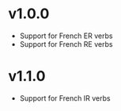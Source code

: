 v1.0.0
======
+ Support for French ER verbs
+ Support for French RE verbs

v1.1.0
======
+ Support for French IR verbs
